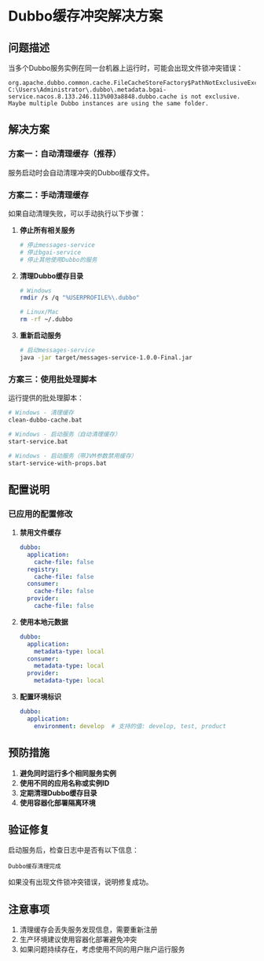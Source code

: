 # Dubbo缓存冲突解决方案

## 问题描述
当多个Dubbo服务实例在同一台机器上运行时，可能会出现文件锁冲突错误：
```
org.apache.dubbo.common.cache.FileCacheStoreFactory$PathNotExclusiveException: 
C:\Users\Administrator\.dubbo\.metadata.bgai-service.nacos.8.133.246.113%003a8848.dubbo.cache is not exclusive. 
Maybe multiple Dubbo instances are using the same folder.
```

## 解决方案

### 方案一：自动清理缓存（推荐）
服务启动时会自动清理冲突的Dubbo缓存文件。

### 方案二：手动清理缓存
如果自动清理失败，可以手动执行以下步骤：

1. **停止所有相关服务**
   ```bash
   # 停止messages-service
   # 停止bgai-service
   # 停止其他使用Dubbo的服务
   ```

2. **清理Dubbo缓存目录**
   ```bash
   # Windows
   rmdir /s /q "%USERPROFILE%\.dubbo"
   
   # Linux/Mac
   rm -rf ~/.dubbo
   ```

3. **重新启动服务**
   ```bash
   # 启动messages-service
   java -jar target/messages-service-1.0.0-Final.jar
   ```

### 方案三：使用批处理脚本
运行提供的批处理脚本：
```bash
# Windows - 清理缓存
clean-dubbo-cache.bat

# Windows - 启动服务（自动清理缓存）
start-service.bat

# Windows - 启动服务（带JVM参数禁用缓存）
start-service-with-props.bat
```

## 配置说明

### 已应用的配置修改

1. **禁用文件缓存**
   ```yaml
   dubbo:
     application:
       cache-file: false
     registry:
       cache-file: false
     consumer:
       cache-file: false
     provider:
       cache-file: false
   ```

2. **使用本地元数据**
   ```yaml
   dubbo:
     application:
       metadata-type: local
     consumer:
       metadata-type: local
     provider:
       metadata-type: local
   ```

3. **配置环境标识**
   ```yaml
   dubbo:
     application:
       environment: develop  # 支持的值: develop, test, product
   ```

## 预防措施

1. **避免同时运行多个相同服务实例**
2. **使用不同的应用名称或实例ID**
3. **定期清理Dubbo缓存目录**
4. **使用容器化部署隔离环境**

## 验证修复

启动服务后，检查日志中是否有以下信息：
```
Dubbo缓存清理完成
```

如果没有出现文件锁冲突错误，说明修复成功。

## 注意事项

1. 清理缓存会丢失服务发现信息，需要重新注册
2. 生产环境建议使用容器化部署避免冲突
3. 如果问题持续存在，考虑使用不同的用户账户运行服务
